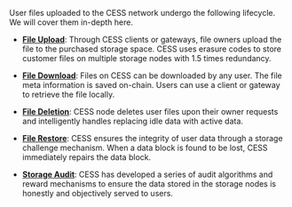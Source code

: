 User files uploaded to the CESS network undergo the following lifecycle. We will cover them in-depth here.

- [**File Upload**](upload.md): Through CESS clients or gateways, file owners upload the file to the purchased storage space. CESS uses erasure codes to store customer files on multiple storage nodes with 1.5 times redundancy.

- [**File Download**](download.md): Files on CESS can be downloaded by any user. The file meta information is saved on-chain. Users can use a client or gateway to retrieve the file locally.

- [**File Deletion**](delete.md): CESS node deletes user files upon their owner requests and intelligently handles replacing idle data with active data.

- [**File Restore**](restore.md): CESS ensures the integrity of user data through a storage challenge mechanism. When a data block is found to be lost, CESS immediately repairs the data block.

- [**Storage Audit**](audit.md): CESS has developed a series of audit algorithms and reward mechanisms to ensure the data stored in the storage nodes is honestly and objectively served to users.
